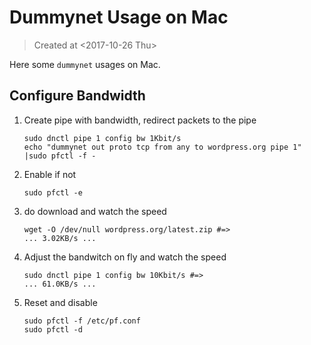 # Dummynet Usage on Mac
> Created at <2017-10-26 Thu>

[PfOnMacOSX]: https://pleiades.ucsc.edu/hyades/PF_on_Mac_OS_X
[DummynetRevisited]: http://info.iet.unipi.it/~luigi/papers/20091201-dummynet.pdf
[epoll example]: https://banu.com/blog/2/how-to-use-epoll-a-complete-example-in-c

Here some `dummynet` usages on Mac.

## Configure Bandwidth

1. Create pipe with bandwidth, redirect packets to the pipe

    ```
    sudo dnctl pipe 1 config bw 1Kbit/s
    echo "dummynet out proto tcp from any to wordpress.org pipe 1" |sudo pfctl -f -
	```

2. Enable if not

    ```
	sudo pfctl -e
	```

4. do download and watch the speed

    ```
	wget -O /dev/null wordpress.org/latest.zip #=>
    ... 3.02KB/s ...
	```

5. Adjust the bandwitch on fly and watch the speed

	 ```
     sudo dnctl pipe 1 config bw 10Kbit/s #=>
     ... 61.0KB/s ...
	 ```
6. Reset and disable

   ```
   sudo pfctl -f /etc/pf.conf
   sudo pfctl -d
   ```

